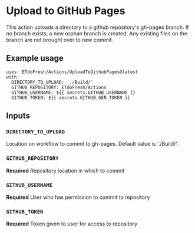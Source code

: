 # Upload to GitHub Pages
This action uploads a directory to a github repository's gh-pages branch. If no branch exists, a new orphan branch is created. Any existing files on the branch are not brought over to new commit.


## Example usage
```
uses: ETdoFresh/Actions/UploadToGithubPages@latest
with:
  DIRECTORY_TO_UPLOAD: './Build/'
  GITHUB_REPOSITORY: ETdoFresh/Actions
  GITHUB_USERNAME: ${{ secrets.GITHUB_USERNAME }}
  GITHUB_TOKEN: ${{ secrets.GITHUB_GEN_TOKEN }}
```


## Inputs
### `DIRECTORY_TO_UPLOAD`
Location on workflow to commit to gh-pages. Default value is './Build/'.

### `GITHUB_REPOSITORY`
**Required** Repository location in which to commit

### `GITHUB_USERNAME`
**Required** User who has permission to commit to repository

### `GITHUB_TOKEN`
**Required** Token given to user for access to repository
